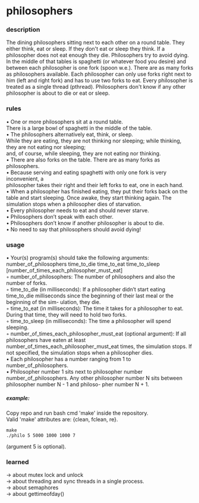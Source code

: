 # philosophers

### description
The dining philosophers sitting next to each other on a round table. They either think, eat or sleep. If they don't eat or sleep they think. If a philosopher does not eat enough they die. Philosophers try to avoid dying. In the middle of that tables is spaghetti (or whatever food you desire) and between each philosopher is one fork (spoon w.e.).
There are as many forks as philosophers available. Each philosopher can only use forks right next to him (left and right fork) and has to use two forks to eat. 
Every philosopher is treated as a single thread (pthread). Philosophers don't know if any other philosopher is about to die or eat or sleep.
### rules
• One or more philosophers sit at a round table. </br>
  </t>There is a large bowl of spaghetti in the middle of the table.</br>
• The philosophers alternatively eat, think, or sleep. </br>
  </t>While they are eating, they are not thinking nor sleeping; while thinking, they are not eating nor sleeping;</br>
  </t>and, of course, while sleeping, they are not eating nor thinking.</br>
• There are also forks on the table. There are as many forks as philosophers.</br>
• Because serving and eating spaghetti with only one fork is very inconvenient, a </br>
  </t>philosopher takes their right and their left forks to eat, one in each hand. </br>
• When a philosopher has finished eating, they put their forks back on the table and start sleeping. Once awake, they start thinking again. The simulation stops when a philosopher dies of starvation.</br>
• Every philosopher needs to eat and should never starve.</br>
• Philosophers don’t speak with each other.</br>
• Philosophers don’t know if another philosopher is about to die.</br>
• No need to say that philosophers should avoid dying!
### usage
• Your(s) program(s) should take the following arguments: number_of_philosophers time_to_die time_to_eat time_to_sleep [number_of_times_each_philosopher_must_eat] </br>
◦ number_of_philosophers: The number of philosophers and also the number of forks.</br>
◦ time_to_die (in milliseconds): If a philosopher didn’t start eating time_to_die milliseconds since the beginning of their last meal or the beginning of the sim- ulation, they die.</br>
◦ time_to_eat (in milliseconds): The time it takes for a philosopher to eat. During that time, they will need to hold two forks.</br>
◦ time_to_sleep (in milliseconds): The time a philosopher will spend sleeping.</br>
◦ number_of_times_each_philosopher_must_eat (optional argument): If all philosophers have eaten at least number_of_times_each_philosopher_must_eat times, the simulation stops. If not specified, the simulation stops when a philosopher dies.</br>
• Each philosopher has a number ranging from 1 to number_of_philosophers.</br>
• Philosopher number 1 sits next to philosopher number number_of_philosophers. Any other philosopher number N sits between philosopher number N - 1 and philoso- pher number N + 1.
##### example:
Copy repo and run bash cmd 'make' inside the repository. </br>
Valid 'make' attributes are: {clean, fclean, re}.</br>
```
make
./philo 5 5000 1000 1000 7 
```
(argument 5 is optional).
### learned
-> about mutex lock and unlock </br>
-> about threading and sync threads in a single process.</br>
-> about semaphores</br>
-> about gettimeofday()</br>
